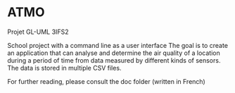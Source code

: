 # ATMO
Projet GL-UML 3IFS2 

School project with a command line as a user interface
The goal is to create an application that can analyse and determine the air quality of a location during a period of time from data measured by different kinds of sensors.
The data is stored in multiple CSV files.

For further reading, please consult the doc folder (written in French)
